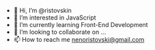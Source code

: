 - 👋 Hi, I’m @ristovskin
- 👀 I’m interested in JavaScript
- 🌱 I’m currently learning Front-End Development
- 💞️ I’m looking to collaborate on ...
- 📫 How to reach me nenoristovski@gmail.com

<!---
ristovskin/ristovskin is a ✨ special ✨ repository because its `README.md` (this file) appears on your GitHub profile.
You can click the Preview link to take a look at your changes.
--->
